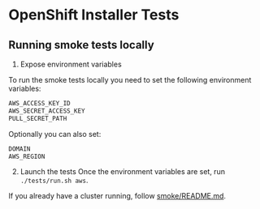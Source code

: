 # OpenShift Installer Tests

## Running smoke tests locally

1. Expose environment variables

To run the smoke tests locally you need to set the following
environment variables:
``` bash
AWS_ACCESS_KEY_ID
AWS_SECRET_ACCESS_KEY
PULL_SECRET_PATH
```

Optionally you can also set:
```bash
DOMAIN
AWS_REGION
```

2. Launch the tests
Once the environment variables are set, run `./tests/run.sh aws`.

If you already have a cluster running, follow [smoke/README.md](./smoke/README.md).
